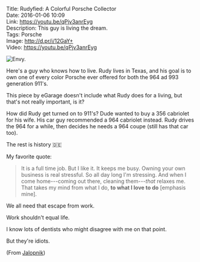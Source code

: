 Title: Rudyfied: A Colorful Porsche Collector  
Date: 2016-01-06 10:09  
Link: https://youtu.be/qPjv3anrEyg  
Description: This guy is living the dream.  
Tags: Porsche  
Image: http://d.pr/i/12GaY+  
Video: https://youtu.be/qPjv3anrEyg  

![Envy.][1]

Here's a guy who knows how to live. Rudy lives in Texas, and his goal is to own one of every color Porsche ever offered for both the 964 ad 993 generation 911's.

This piece by eGarage doesn't include what Rudy does for a living, but that's not really important, is it?

How did Rudy get turned on to 911's? Dude wanted to buy a 356 cabriolet for his wife. His car guy recommended a 964 cabriolet instead. Rudy drives the 964 for a while, then decides he needs a 964 coupe (still has that car too).

The rest is history 🇩🇪

My favorite quote:

> It is a full time job. But I like it. It keeps me busy. Owning your own business is real stressful. So all day long I'm stressing. And when I come home---coming out there, cleaning them---*that* relaxes me. That takes my mind from what I do, **to what I love to do** [emphasis mine].

We all need that escape from work.

Work shouldn't equal life. 

I know lots of dentists who might disagree with me on that point.

But they're idiots.

(From [Jalopnik][2])

[1]: http://d.pr/i/12GaY+ "Tough life"
[2]: http://jalopnik.com/this-guy-wants-to-have-a-porsche-911-in-every-color-1751367536 "Source piece on Jalopnik"